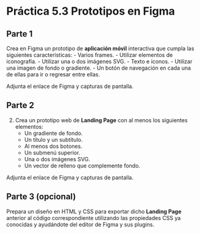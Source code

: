 # Práctica 5.3 Prototipos en Figma

## Parte 1

Crea en Figma un prototipo de **aplicación móvil** interactiva que cumpla las siguientes características:
    -   Varios frames.
    -   Utilizar elementos de iconografía.
    -   Utilizar una o dos imágenes SVG.
    -   Texto e iconos.
    -   Utilizar una imagen de fondo o gradiente.
    -   Un botón de navegación en cada una de ellas para ir o regresar entre ellas.

Adjunta el enlace de Figma y capturas de pantalla.

## Parte 2

2.  Crea un prototipo web de **Landing Page** con al menos los siguientes elementos:
    -   Un gradiente de fondo.
    -   Un título y un subtítulo.
    -   Al menos dos botones.
    -   Un submenú superior.
    -   Una o dos imágenes SVG.
    -   Un vector de relleno que complemente fondo.

Adjunta el enlace de Figma y capturas de pantalla.

## Parte 3 (opcional)

Prepara un diseño en HTML y CSS para exportar dicho **Landing Page** anterior al código correspondiente utilizando las propiedades CSS ya conocidas y ayudándote del editor de Figma y sus plugins. 
